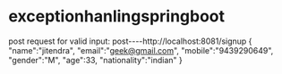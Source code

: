 # exceptionhanlingspringboot
post request for valid input:
post----http://localhost:8081/signup
{
    "name":"jitendra",
    "email":"geek@gmail.com",
    "mobile":"9439290649",
    "gender":"M",
    "age":33,
    "nationality":"indian"
}

